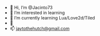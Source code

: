 - 👋 Hi, I’m @Jacinto73
- 👀 I’m interested in learning
- 🌱 I’m currently learning Lua/Love2d/Tiled
- 💞️ 
- 📫 jaytothehutch@gmail.com

<!---
Jacinto73/Jacinto73 is a ✨ special ✨ repository because its `README.md` (this file) appears on your GitHub profile.
You can click the Preview link to take a look at your changes.
--->
